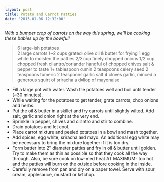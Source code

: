 ```yaml
---
layout: post
title: Potato and Carrot Patties
date: '2013-01-06 12:32:00'
---
```


*With a bumper crop of carrots on the way this spring, we’ll be cooking these babies up by the bowlful!*

> 6 large-ish potatoes  
2 large carrots (~2 cups grated)
olive oil & butter for frying
1 egg white to moisten the patties
2/3 cup finely chopped onions
1/2 cup chopped fresh cilantro/coriander
handful of chopped chives
salt & pepper to taste
1+ tablespoon cumin
2 teaspoons celery seed
2 teaspoons tumeric
2 teaspoons garlic salt
4 cloves garlic, minced
a generous squirt of sriracha
a dollop of mayonaise

* Fill a large pot with water. Wash the potatoes well and boil until tender (~30 minutes).
* While waiting for the potatoes to get tender, grate carrots, chop onions and herbs.
* Put the oil & butter in a skillet and fry carrots until slightly wilted. Add salt, garlic and onion right at the very end.
* Sprinkle in pepper, chives and cilantro and stir to combine.
* Drain potatoes and let cool.
* Place carrot mixture and peeled potatoes in a bowl and mash together.
* Add spices, egg white, sriracha and mayo. An additional egg white may be necessary to bring the mixture together if it is too dry.
* Form batter into 2″ diameter patties and fry in oil & butter until golden. Try to make them as thin as possible so that they cook all the way through. Also, be sure cook on low-med heat AT MAXIMUM- too hot and the patties will burn on the outside before cooking in the inside.
* Carefully remove from pan and dry on a paper towel. Serve with sour cream, applesauce, mustard or ketchup.